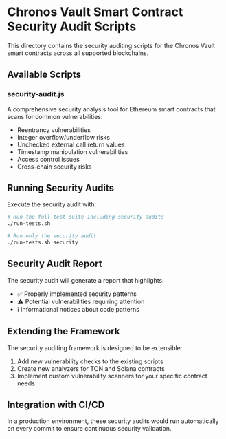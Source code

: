 # Chronos Vault Smart Contract Security Audit Scripts

This directory contains the security auditing scripts for the Chronos Vault smart contracts across all supported blockchains.

## Available Scripts

### security-audit.js

A comprehensive security analysis tool for Ethereum smart contracts that scans for common vulnerabilities:

- Reentrancy vulnerabilities
- Integer overflow/underflow risks
- Unchecked external call return values
- Timestamp manipulation vulnerabilities
- Access control issues
- Cross-chain security risks

## Running Security Audits

Execute the security audit with:

```bash
# Run the full test suite including security audits
./run-tests.sh

# Run only the security audit
./run-tests.sh security
```

## Security Audit Report

The security audit will generate a report that highlights:

- ✅ Properly implemented security patterns
- ⚠️ Potential vulnerabilities requiring attention
- ℹ️ Informational notices about code patterns

## Extending the Framework

The security auditing framework is designed to be extensible:

1. Add new vulnerability checks to the existing scripts
2. Create new analyzers for TON and Solana contracts
3. Implement custom vulnerability scanners for your specific contract needs

## Integration with CI/CD

In a production environment, these security audits would run automatically on every commit to ensure continuous security validation.